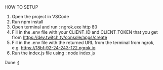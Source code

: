 HOW TO SETUP

1. Open the project in VSCode
2. Run npm install
3. Open terminal and run : ngrok.exe http 80
4. Fill in the .env file with your CLIENT_ID and CLIENT_TOKEN that you get from https://dev.twitch.tv/console/apps/create
5. Fill in the .env file with the returned URL from the terminal from ngrok, e.g. https://18bf-92-24-243-122.ngrok.io
6. Run the index.js file using : node index.js


Done ;)

